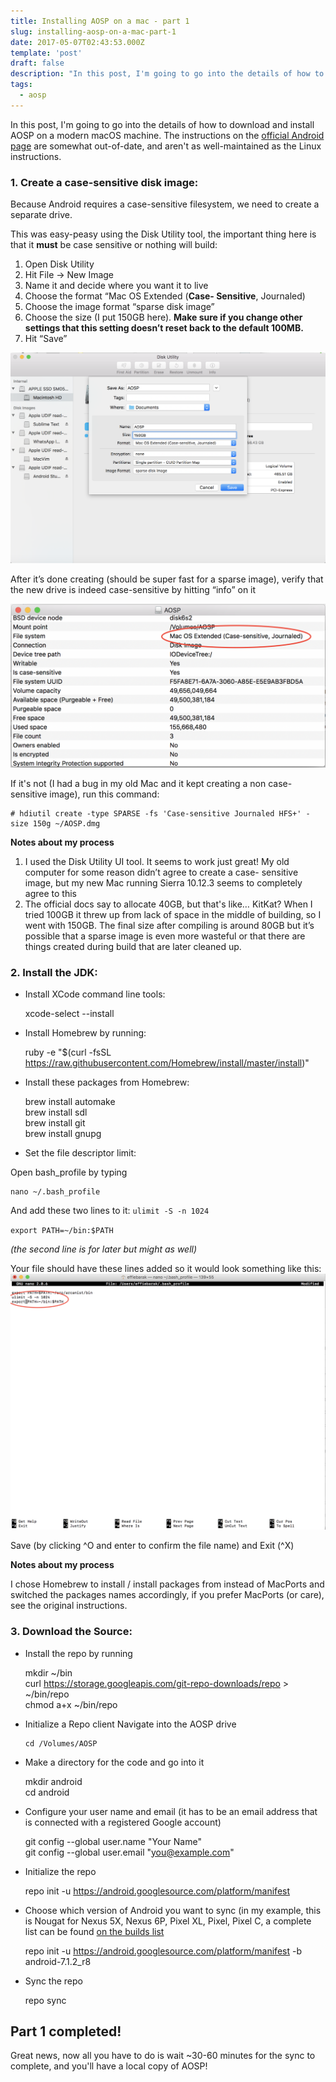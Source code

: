 ```yaml
---
title: Installing AOSP on a mac - part 1
slug: installing-aosp-on-a-mac-part-1
date: 2017-05-07T02:43:53.000Z
template: 'post'
draft: false
description: "In this post, I'm going to go into the details of how to download and install AOSP on a modern macOS machine. The instructions on the official Android page are somewhat out-of-date, and aren't as well-maintained as the Linux instructions."
tags:
  - aosp
---
```


In this post, I'm going to go into the details of how to download and install AOSP on a modern macOS machine. The instructions on the [official Android page](https://source.android.com/source/initializing) are somewhat out-of-date, and aren't as well-maintained as the Linux instructions.

### 1. Create a case-sensitive disk image:

Because Android requires a case-sensitive filesystem, we need to create a separate drive.

This was easy-peasy using the Disk Utility tool, the important thing here is that it **must** be case sensitive or nothing will build:

1. Open Disk Utility
2. Hit File -> New Image
3. Name it and decide where you want it to live
4. Choose the format “Mac OS Extended (**Case- Sensitive**, Journaled)
5. Choose the image format “sparse disk image”
6. Choose the size (I put 150GB here). **Make sure if you change other settings that this setting doesn’t reset back to the default 100MB.**
7. Hit “Save”

![Creating an image disk](images/qi6jp60.png)

After it’s done creating (should be super fast for a sparse image), verify that the new drive is indeed case-sensitive by hitting “info” on it

![Disk info](images/qdanzvi.png)

If it's not (I had a bug in my old Mac and it kept creating a non case-sensitive image), run this command:

    # hdiutil create -type SPARSE -fs 'Case-sensitive Journaled HFS+' -size 150g ~/AOSP.dmg

**Notes about my process**

1. I used the Disk Utility UI tool. It seems to work just great! My old computer for some reason didn’t agree to create a case- sensitive image, but my new Mac running Sierra 10.12.3 seems to completely agree to this
2. The official docs say to allocate 40GB, but that's like… KitKat? When I tried 100GB it threw up from lack of space in the middle of building, so I went with 150GB. The final size after compiling is around 80GB but it’s possible that a sparse image is even more wasteful or that there are things created during build that are later cleaned up.

### 2. Install the JDK:

- Install XCode command line tools:

  xcode-select --install

* Install Homebrew by running:

  ruby -e "\$(curl -fsSL https://raw.githubusercontent.com/Homebrew/install/master/install)"

- Install these packages from Homebrew:

  brew install automake  
   brew install sdl  
   brew install git  
   brew install gnupg

* Set the file descriptor limit:

Open bash_profile by typing

    nano ~/.bash_profile

And add these two lines to it:
`ulimit -S -n 1024`

`export PATH=~/bin:$PATH`

_(the second line is for later but might as well)_

Your file should have these lines added so it would look something like this:
![bash_profile](images/ye49cwo.png)

Save (by clicking ^O and enter to confirm the file name) and Exit (^X)

**Notes about my process**

I chose Homebrew to install / install packages from instead of MacPorts and switched the packages names accordingly, if you prefer MacPorts (or care), see the original instructions.

### 3. Download the Source:

- Install the repo by running

  mkdir ~/bin  
   curl https://storage.googleapis.com/git-repo-downloads/repo > ~/bin/repo  
   chmod a+x ~/bin/repo

* Initialize a Repo client
  Navigate into the AOSP drive

      cd /Volumes/AOSP

- Make a directory for the code and go into it

  mkdir android  
   cd android

* Configure your user name and email (it has to be an email address that is connected with a registered Google account)

  git config --global user.name "Your Name"  
   git config --global user.email "you@example.com"

- Initialize the repo

  repo init -u https://android.googlesource.com/platform/manifest

* Choose which version of Android you want to sync (in my example, this is Nougat for Nexus 5X, Nexus 6P, Pixel XL, Pixel, Pixel C, a complete list can be found [on the builds list](https://source.android.com/source/build-numbers#source-code-tags-and-builds)

  repo init -u https://android.googlesource.com/platform/manifest -b android-7.1.2_r8

- Sync the repo

  repo sync

## Part 1 completed!

Great news, now all you have to do is wait ~30-60 minutes for the sync to complete, and you'll have a local copy of AOSP!

